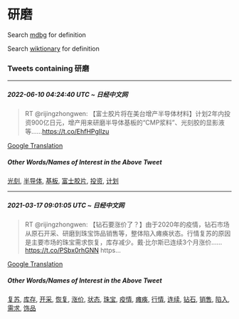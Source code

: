 # 研磨

Search [mdbg](https://www.mdbg.net/chinese/dictionary?page=worddict&wdrst=0&wdqb=研磨) for definition

Search [wiktionary](https://en.wiktionary.org/wiki/研磨) for definition

### Tweets containing 研磨

___
##### 2022-06-10 04:24:40 UTC ~ 日经中文网
> RT @rijingzhongwen: 【富士胶片将在美台增产半导体材料】计划2年内投资900亿日元，增产用来研磨半导体基板的“CMP浆料”、光刻胶的显影液等……https://t.co/EhfHPgIlzu

[Google Translation](https://translate.google.com/?hi=en&tab=TT&sl=zh-CN&tl=en&op=translate&text=RT+%40rijingzhongwen%3A+%E3%80%90%E5%AF%8C%E5%A3%AB%E8%83%B6%E7%89%87%E5%B0%86%E5%9C%A8%E7%BE%8E%E5%8F%B0%E5%A2%9E%E4%BA%A7%E5%8D%8A%E5%AF%BC%E4%BD%93%E6%9D%90%E6%96%99%E3%80%91%E8%AE%A1%E5%88%922%E5%B9%B4%E5%86%85%E6%8A%95%E8%B5%84900%E4%BA%BF%E6%97%A5%E5%85%83%EF%BC%8C%E5%A2%9E%E4%BA%A7%E7%94%A8%E6%9D%A5%E7%A0%94%E7%A3%A8%E5%8D%8A%E5%AF%BC%E4%BD%93%E5%9F%BA%E6%9D%BF%E7%9A%84%E2%80%9CCMP%E6%B5%86%E6%96%99%E2%80%9D%E3%80%81%E5%85%89%E5%88%BB%E8%83%B6%E7%9A%84%E6%98%BE%E5%BD%B1%E6%B6%B2%E7%AD%89%E2%80%A6%E2%80%A6https%3A%2F%2Ft.co%2FEhfHPgIlzu)
##### Other Words/Names of Interest in the Above Tweet
[光刻](光刻.md), [半导体](半导体.md), [基板](基板.md), [富士胶片](富士胶片.md), [投资](投资.md), [计划](计划.md)
___
##### 2021-03-17 09:01:05 UTC ~ 日经中文网
> RT @rijingzhongwen: 【钻石要涨价了？】由于2020年的疫情，钻石市场从原石开采、研磨到珠宝饰品销售等，整体陷入瘫痪状态。行情复苏的原因是主要市场的珠宝需求恢复，库存减少。戴·比尔斯已连续3个月涨价……https://t.co/PSbx0rhGNN https…

[Google Translation](https://translate.google.com/?hi=en&tab=TT&sl=zh-CN&tl=en&op=translate&text=RT+%40rijingzhongwen%3A+%E3%80%90%E9%92%BB%E7%9F%B3%E8%A6%81%E6%B6%A8%E4%BB%B7%E4%BA%86%EF%BC%9F%E3%80%91%E7%94%B1%E4%BA%8E2020%E5%B9%B4%E7%9A%84%E7%96%AB%E6%83%85%EF%BC%8C%E9%92%BB%E7%9F%B3%E5%B8%82%E5%9C%BA%E4%BB%8E%E5%8E%9F%E7%9F%B3%E5%BC%80%E9%87%87%E3%80%81%E7%A0%94%E7%A3%A8%E5%88%B0%E7%8F%A0%E5%AE%9D%E9%A5%B0%E5%93%81%E9%94%80%E5%94%AE%E7%AD%89%EF%BC%8C%E6%95%B4%E4%BD%93%E9%99%B7%E5%85%A5%E7%98%AB%E7%97%AA%E7%8A%B6%E6%80%81%E3%80%82%E8%A1%8C%E6%83%85%E5%A4%8D%E8%8B%8F%E7%9A%84%E5%8E%9F%E5%9B%A0%E6%98%AF%E4%B8%BB%E8%A6%81%E5%B8%82%E5%9C%BA%E7%9A%84%E7%8F%A0%E5%AE%9D%E9%9C%80%E6%B1%82%E6%81%A2%E5%A4%8D%EF%BC%8C%E5%BA%93%E5%AD%98%E5%87%8F%E5%B0%91%E3%80%82%E6%88%B4%C2%B7%E6%AF%94%E5%B0%94%E6%96%AF%E5%B7%B2%E8%BF%9E%E7%BB%AD3%E4%B8%AA%E6%9C%88%E6%B6%A8%E4%BB%B7%E2%80%A6%E2%80%A6https%3A%2F%2Ft.co%2FPSbx0rhGNN+https%E2%80%A6)
##### Other Words/Names of Interest in the Above Tweet
[复苏](复苏.md), [库存](库存.md), [开采](开采.md), [恢复](恢复.md), [涨价](涨价.md), [状态](状态.md), [珠宝](珠宝.md), [疫情](疫情.md), [瘫痪](瘫痪.md), [行情](行情.md), [连续](连续.md), [钻石](钻石.md), [销售](销售.md), [陷入](陷入.md), [需求](需求.md), [饰品](饰品.md)
